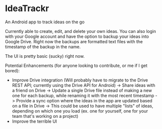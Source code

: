 # IdeaTrackr
An Android app to track ideas on the go

Currently able to create, edit, and delete your own ideas. You can also login with your Google account and have the option to backup your ideas into Google Drive. Right now the backups are formatted text files with the timestamp
of the backup in the name.

The UI is pretty basic (sucky) right now.

Potential Enhancements (for anyone looking to contribute, or me if I get bored):
- Improve Drive integration (Will probably have to migrate to the Drive REST API; currently using the Drive API for Android)
    -> Share ideas with a friend on Drive
    -> Update a single Drive file instead of making a new one for each backup, while renaming it with the most recent timestamp
    -> Provide a sync option where the ideas in the app are updated based on a file in Drive
        -> This could be used to have multiple "lists" of ideas, depending on which one you load (ex. one for yourself, one for your team that's working on a project)
- Improve the terrible UI

